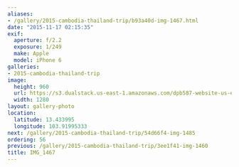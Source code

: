 ```yaml
---
aliases:
- /gallery/2015-cambodia-thailand-trip/b93a40d-img-1467.html
date: "2015-11-17 02:15:35"
exif:
  aperture: f/2.2
  exposure: 1/249
  make: Apple
  model: iPhone 6
galleries:
- 2015-cambodia-thailand-trip
image:
  height: 960
  url: https://s3.dualstack.us-east-1.amazonaws.com/dpb587-website-us-east-1/asset/gallery/2015-cambodia-thailand-trip/b93a40d-img-1467~1280.jpg
  width: 1280
layout: gallery-photo
location:
  latitude: 13.433995
  longitude: 103.91995333
next: /gallery/2015-cambodia-thailand-trip/54d66f4-img-1485
ordering: 56
previous: /gallery/2015-cambodia-thailand-trip/3ee1f41-img-1460
title: IMG_1467
---
```

